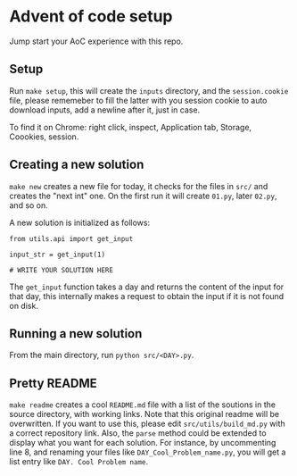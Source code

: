 # Advent of code setup

Jump start your AoC experience with this repo.

## Setup
Run `make setup`, this will create the `inputs` directory, and the `session.cookie` file, please rememeber to fill the latter with you session cookie to auto download inputs, add a newline after it, just in case.

To find it on Chrome: right click, inspect, Application tab, Storage, Coookies, session. 

## Creating a new solution

```make new``` creates a new file for today, it checks for the files in `src/` and creates the "next int" one. On the first run it will create `01.py`, later `02.py`, and so on.

A new solution is initialized as follows: 
```
from utils.api import get_input

input_str = get_input(1)

# WRITE YOUR SOLUTION HERE
```
The `get_input` function takes a day and returns the content of the input for that day, this internally makes a request to obtain the input if it is not found on disk. 

## Running a new solution

From the main directory, run `python src/<DAY>.py`.

## Pretty README
`make readme` creates a cool `README.md` file with a list of the soutions in the source directory, with working links. Note that this original readme will be overwritten.
If you want to use this, please edit `src/utils/build_md.py` with a correct repository link.
Also, the `parse` method could be extended to display what you want for each solution. For instance, by uncommenting line 8, and renaming your files like `DAY_Cool_Problem_name.py`, you will get a list entry like `DAY. Cool Problem name`.
